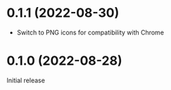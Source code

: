 # 0.1.1 (2022-08-30)

- Switch to PNG icons for compatibility with Chrome

# 0.1.0 (2022-08-28)

Initial release
